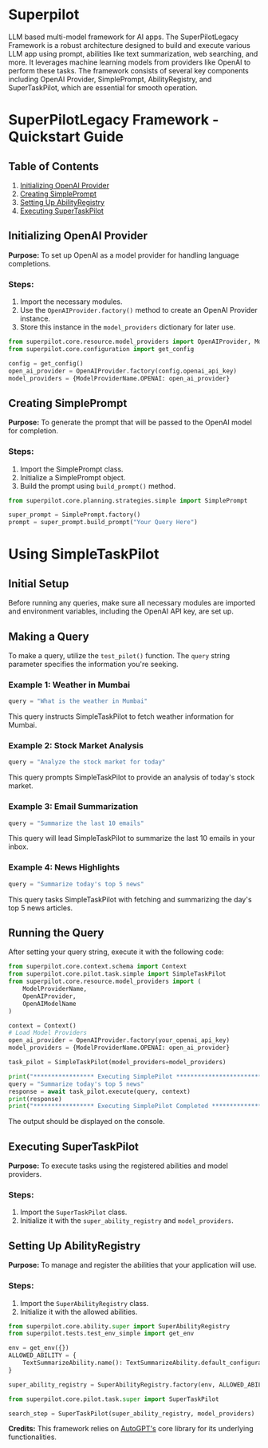 # Superpilot
LLM based multi-model framework for AI apps. The SuperPilotLegacy Framework is a robust architecture designed to 
build and execute various LLM app using prompt, abilities like text summarization, web searching, and more. 
It leverages machine learning models from providers like OpenAI to perform these tasks. The framework consists of 
several key components including OpenAI Provider, SimplePrompt, AbilityRegistry, and SuperTaskPilot, which are essential for smooth operation.

# SuperPilotLegacy Framework - Quickstart Guide

## Table of Contents
1. [Initializing OpenAI Provider](#initializing-openai-provider)
2. [Creating SimplePrompt](#creating-superprompt)
3. [Setting Up AbilityRegistry](#setting-up-abilityregistry)
4. [Executing SuperTaskPilot](#executing-supertaskpilot)

## Initializing OpenAI Provider

**Purpose:** To set up OpenAI as a model provider for handling language completions.

### Steps:
1. Import the necessary modules.
2. Use the `OpenAIProvider.factory()` method to create an OpenAI Provider instance.
3. Store this instance in the `model_providers` dictionary for later use.

```python
from superpilot.core.resource.model_providers import OpenAIProvider, ModelProviderName
from superpilot.core.configuration import get_config

config = get_config()
open_ai_provider = OpenAIProvider.factory(config.openai_api_key)
model_providers = {ModelProviderName.OPENAI: open_ai_provider}
```

## Creating SimplePrompt

**Purpose:** To generate the prompt that will be passed to the OpenAI model for completion.

### Steps:
1. Import the SimplePrompt class.
2. Initialize a SimplePrompt object.
3. Build the prompt using `build_prompt()` method.

```python
from superpilot.core.planning.strategies.simple import SimplePrompt

super_prompt = SimplePrompt.factory()
prompt = super_prompt.build_prompt("Your Query Here")
```

# Using SimpleTaskPilot

## Initial Setup

Before running any queries, make sure all necessary modules are imported and environment variables, including the OpenAI API key, are set up.

## Making a Query

To make a query, utilize the `test_pilot()` function. The `query` string parameter specifies the information you're seeking.

### Example 1: Weather in Mumbai

```python
query = "What is the weather in Mumbai"
```

This query instructs SimpleTaskPilot to fetch weather information for Mumbai.

### Example 2: Stock Market Analysis

```python
query = "Analyze the stock market for today"
```

This query prompts SimpleTaskPilot to provide an analysis of today's stock market.

### Example 3: Email Summarization

```python
query = "Summarize the last 10 emails"
```

This query will lead SimpleTaskPilot to summarize the last 10 emails in your inbox.

### Example 4: News Highlights

```python
query = "Summarize today's top 5 news"
```

This query tasks SimpleTaskPilot with fetching and summarizing the day's top 5 news articles.

## Running the Query

After setting your query string, execute it with the following code:

```python
from superpilot.core.context.schema import Context
from superpilot.core.pilot.task.simple import SimpleTaskPilot
from superpilot.core.resource.model_providers import (
    ModelProviderName,
    OpenAIProvider,
    OpenAIModelName
)

context = Context()
# Load Model Providers
open_ai_provider = OpenAIProvider.factory(your_openai_api_key)
model_providers = {ModelProviderName.OPENAI: open_ai_provider}

task_pilot = SimpleTaskPilot(model_providers=model_providers)

print("***************** Executing SimplePilot ******************************\n")
query = "Summarize today's top 5 news"
response = await task_pilot.execute(query, context)
print(response)
print("***************** Executing SimplePilot Completed ******************************\n")

```

The output should be displayed on the console.

## Executing SuperTaskPilot

**Purpose:** To execute tasks using the registered abilities and model providers.

### Steps:
1. Import the `SuperTaskPilot` class.
2. Initialize it with the `super_ability_registry` and `model_providers`.


## Setting Up AbilityRegistry

**Purpose:** To manage and register the abilities that your application will use.

### Steps:
1. Import the `SuperAbilityRegistry` class.
2. Initialize it with the allowed abilities.

```python
from superpilot.core.ability.super import SuperAbilityRegistry
from superpilot.tests.test_env_simple import get_env

env = get_env({})
ALLOWED_ABILITY = {
    TextSummarizeAbility.name(): TextSummarizeAbility.default_configuration,
}

super_ability_registry = SuperAbilityRegistry.factory(env, ALLOWED_ABILITY)
```

```python
from superpilot.core.pilot.task.super import SuperTaskPilot

search_step = SuperTaskPilot(super_ability_registry, model_providers)
```



**Credits:** This framework relies on [AutoGPT's](https://github.com/Significant-Gravitas/Auto-GPT/tree/master/autogpt/core) core library for its underlying functionalities.
